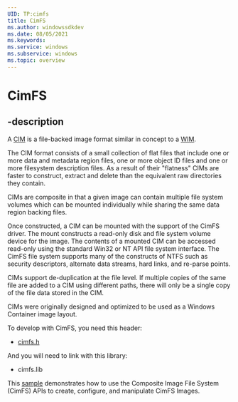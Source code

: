 ```yaml
---
UID: TP:cimfs
title: CimFS
ms.author: windowssdkdev
ms.date: 08/05/2021
ms.keywords: 
ms.service: windows
ms.subservice: windows
ms.topic: overview
---
```


# CimFS

## -description

A [CIM](/azure/virtual-desktop/app-attach-glossary) is a file-backed image format similar in concept to a [WIM](/windows-hardware/manufacture/desktop/wim-vs-ffu-image-file-formats).

The CIM format consists of a small collection of flat files that include one or more data and metadata region files, one or more object ID files and one or more filesystem description files. As a result of their "flatness" CIMs are faster to construct, extract and delete than the equivalent raw directories they contain.

CIMs are composite in that a given image can contain multiple file system volumes which can be mounted individually while sharing the same data region backing files.

Once constructed, a CIM can be mounted with the support of the CimFS driver. The mount constructs a read-only disk and file system volume device for the image. The contents of a mounted CIM can be accessed read-only using the standard Win32 or NT API file system interface. The CimFS file system supports many of the constructs of NTFS such as security descriptors, alternate data streams, hard links, and re-parse points.

CIMs support de-duplication at the file level. If multiple copies of the same file are added to a CIM using different paths, there will only be a single copy of the file data stored in the CIM.

CIMs were originally designed and optimized to be used as a Windows Container image layout.

To develop with CimFS, you need this header:

 * [cimfs.h](../cimfs/index.md)
 
 And you will need to link with this library:
  * cimfs.lib

This [sample](https://github.com/microsoft/Windows-classic-samples/tree/main/Samples/CimFSAPI
) demonstrates how to use the Composite Image File System (CimFS) APIs to create, configure, and manipulate CimFS Images.
